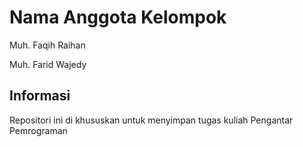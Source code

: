 # Nama Anggota Kelompok
Muh. Faqih Raihan

Muh. Farid Wajedy

## Informasi

Repositori ini di khususkan untuk menyimpan tugas kuliah Pengantar Pemrograman
